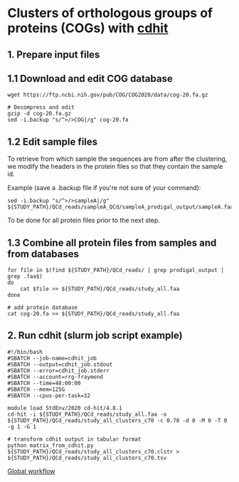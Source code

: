# Clusters of orthologous groups of proteins (COGs) with [cdhit](https://github.com/weizhongli/cdhit)

## __1. Prepare input files__

## 1.1 Download and edit COG database
```
wget https://ftp.ncbi.nih.gov/pub/COG/COG2020/data/cog-20.fa.gz

# Decompress and edit
gzip -d cog-20.fa.gz
sed -i.backup "s/^>/>COG|/g" cog-20.fa
```

## 1.2 Edit sample files
To retrieve from which sample the sequences are from after the clustering, we modify the headers in the protein files so that they contain the sample id.

Example (save a .backup file if you're not sure of your command):
```
sed -i.backup "s/^>/>sampleA|/g" ${STUDY_PATH}/QCd_reads/sampleA_QCd/sampleA_prodigal_output/sampleA.faa
```
To be done for all protein files prior to the next step.

## 1.3 Combine all protein files from samples and from databases
```
for file in $(find ${STUDY_PATH}/QCd_reads/ | grep prodigal_output | grep .faa$)
do
    cat $file >> ${STUDY_PATH}/QCd_reads/study_all.faa
done

# add protein database
cat cog-20.fa >> ${STUDY_PATH}/QCd_reads/study_all.faa
```

## __2. Run cdhit (slurm job script example)__

```
#!/bin/bash
#SBATCH --job-name=cdhit_job
#SBATCH --output=cdhit_job.stdout
#SBATCH --error=cdhit_job.stderr
#SBATCH --account=rrg-fraymond
#SBATCH --time=48:00:00
#SBATCH --mem=125G
#SBATCH --cpus-per-task=32

module load StdEnv/2020 cd-hit/4.8.1
cd-hit -i ${STUDY_PATH}/QCd_reads/study_all.faa -o ${STUDY_PATH}/QCd_reads/study_all_clusters_c70 -c 0.70 -d 0 -M 0 -T 0 -g 1 -G 1

# transform cdhit output in tabular format
python matrix_from_cdhit.py ${STUDY_PATH}/QCd_reads/study_all_clusters_c70.clstr > ${STUDY_PATH}/QCd_reads/study_all_clusters_c70.tsv
```

[Global workflow](../README.md#global-workflow)
